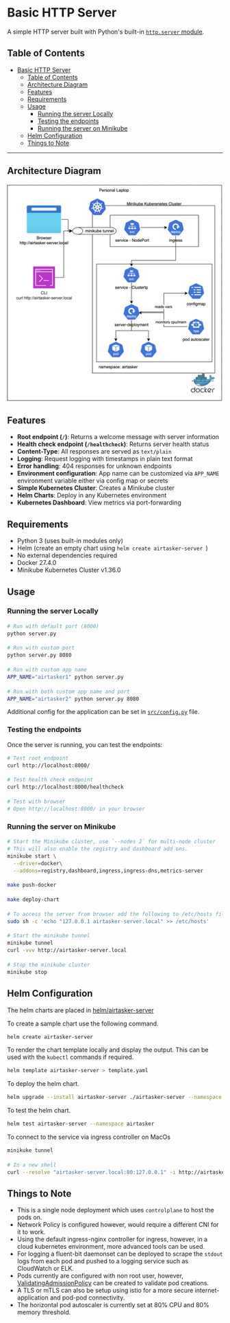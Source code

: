 # Basic HTTP Server

A simple HTTP server built with Python's built-in [`http.server` module](https://docs.python.org/3/library/http.server.html).

## Table of Contents

- [Basic HTTP Server](#basic-http-server)
  - [Table of Contents](#table-of-contents)
  - [Architecture Diagram](#architecture-diagram)
  - [Features](#features)
  - [Requirements](#requirements)
  - [Usage](#usage)
    - [Running the server Locally](#running-the-server-locally)
    - [Testing the endpoints](#testing-the-endpoints)
    - [Running the server on Minikube](#running-the-server-on-minikube)
  - [Helm Configuration](#helm-configuration)
  - [Things to Note](#things-to-note)

---

## Architecture Diagram 
![](/docs/airtasker-architecture.png)

## Features

- **Root endpoint (`/`)**: Returns a welcome message with server information
- **Health check endpoint (`/healthcheck`)**: Returns server health status
- **Content-Type**: All responses are served as `text/plain`
- **Logging**: Request logging with timestamps in plain text format
- **Error handling**: 404 responses for unknown endpoints
- **Environment configuration**: App name can be customized via `APP_NAME` environment variable either via config map or secrets
- **Simple Kubernetes Cluster**: Creates a Minikube cluster
- **Helm Charts**: Deploy in any Kubernetes environment
- **Kubernetes Dashboard**: View metrics via port-forwarding

## Requirements

- Python 3 (uses built-in modules only)
- Helm (create an empty chart using `helm create airtasker-server `)
- No external dependencies required
- Docker 27.4.0
- Minikube Kubernetes Cluster v1.36.0

## Usage

### Running the server Locally

```bash
# Run with default port (8000)
python server.py

# Run with custom port
python server.py 8080

# Run with custom app name
APP_NAME="airtasker1" python server.py

# Run with both custom app name and port
APP_NAME="airtasker2" python server.py 8080
```

Additional config for the application can be set in [`src/config.py`](src/config.py) file. 

### Testing the endpoints

Once the server is running, you can test the endpoints:

```bash
# Test root endpoint
curl http://localhost:8000/

# Test health check endpoint
curl http://localhost:8000/healthcheck

# Test with browser
# Open http://localhost:8000/ in your browser
```

### Running the server on Minikube

```bash
# Start the Minikube cluster, use `--nodes 2` for multi-node cluster
# This will also enable the registry and dashboard add ons.
minikube start \
  --driver=docker\
  --addons=registry,dashboard,ingress,ingress-dns,metrics-server 

make push-docker

make deploy-chart

# To access the server from browser add the following to /etc/hosts file on your machine (need root permissions)
sudo sh -c 'echo "127.0.0.1 airtasker-server.local" >> /etc/hosts'

# Start the minikube tunnel
minikube tunnel
curl -vvv http://airtasker-server.local

# Stop the minikube cluster 
minikube stop
```

## Helm Configuration

The helm charts are placed in [helm/airtasker-server](/helm/airtasker-server/)

To create a sample chart use the following command.
```bash
helm create airtasker-server
```

To render the chart template locally and display the output. This can be used with the `kubectl` commands if required. 
```bash
helm template airtasker-server > template.yaml
```

To deploy the helm chart.
```bash
helm upgrade --install airtasker-server ./airtasker-server --namespace airtasker --create-namespace --set image.tag=0.0.0
```

To test the helm chart.
```bash
helm test airtasker-server --namespace airtasker
```

To connect to the service via ingress controller on MacOs
```bash
minikuke tunnel

# In a new shell
curl --resolve "airtasker-server.local:80:127.0.0.1" -i http://airtasker-server.local -vvv
```

## Things to Note
- This is a single node deployment which uses `controlplane` to host the pods on.
- Network Policy is configured however, would require a different CNI for it to work. 
- Using the default ingress-nginx controller for ingress, however, in a cloud kubernetes environment, more advanced tools can be used. 
- For logging a fluent-bit daemonset can be deployed to scrape the `stdout` logs from each pod and pushed to a logging service such as CloudWatch or ELK. 
- Pods currently are configured with non root user, however, [ValidatingAdmissionPolicy](https://kubernetes.io/docs/reference/access-authn-authz/validating-admission-policy/) can be created to validate pod creations. 
- A TLS or mTLS can also be setup using istio for a more secure internet-application and pod-pod connectivity. 
- The horizontal pod autoscaler is currently set at 80% CPU and 80% memory threshold. 